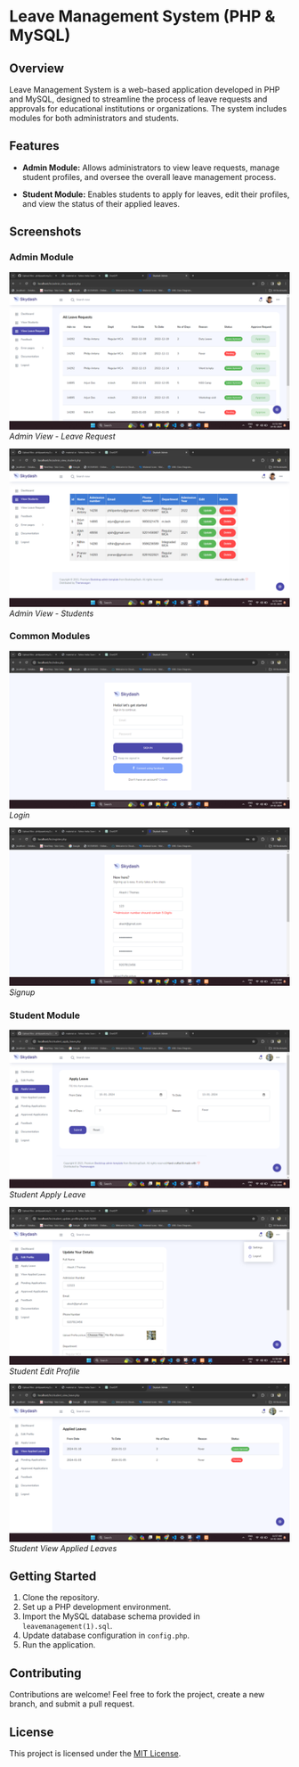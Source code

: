 # Leave Management System (PHP & MySQL)

## Overview
Leave Management System is a web-based application developed in PHP and MySQL, designed to streamline the process of leave requests and approvals for educational institutions or organizations. The system includes modules for both administrators and students.

## Features
- **Admin Module:** Allows administrators to view leave requests, manage student profiles, and oversee the overall leave management process.
  
- **Student Module:** Enables students to apply for leaves, edit their profiles, and view the status of their applied leaves.

## Screenshots

### Admin Module
![Admin View - Leave Request](https://github.com/philipaantony/Leave-Management-System/blob/main/screenshots/admin_view_leave_request.png)
*Admin View - Leave Request*

![Admin View - Students](https://github.com/philipaantony/Leave-Management-System/blob/main/screenshots/admin_view_students.png)
*Admin View - Students*

### Common Modules
![Login](https://github.com/philipaantony/Leave-Management-System/blob/main/screenshots/login.png)
*Login*

![Signup](https://github.com/philipaantony/Leave-Management-System/blob/main/screenshots/siginup.png)
*Signup*

### Student Module
![Student Apply Leave](https://github.com/philipaantony/Leave-Management-System/blob/main/screenshots/student_apply_leave.png)
*Student Apply Leave*

![Student Edit Profile](https://github.com/philipaantony/Leave-Management-System/blob/main/screenshots/student_edit_profile.png)
*Student Edit Profile*

![Student View Applied Leaves](https://github.com/philipaantony/Leave-Management-System/blob/main/screenshots/student_view_applied_leaves.png)
*Student View Applied Leaves*

## Getting Started
1. Clone the repository.
2. Set up a PHP development environment.
3. Import the MySQL database schema provided in `leavemanagement(1).sql`.
4. Update database configuration in `config.php`.
5. Run the application.

## Contributing
Contributions are welcome! Feel free to fork the project, create a new branch, and submit a pull request.

## License
This project is licensed under the [MIT License](LICENSE).
